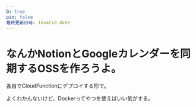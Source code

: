 ```yaml
---
Q: true
pin: false
最終更新日時: Invalid date
---
```

# なんかNotionとGoogleカレンダーを同期するOSSを作ろうよ。

各自でCloudFunctionにデプロイする形で。

よくわかんないけど、Dockerってやつを使えばいい気がする。